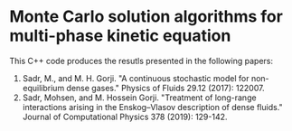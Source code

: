 # Monte Carlo solution algorithms for multi-phase kinetic equation


This C++ code produces the resutls presented in the following papers:

1. Sadr, M., and M. H. Gorji. "A continuous stochastic model for non-equilibrium dense gases." Physics of Fluids 29.12 (2017): 122007.
2. Sadr, Mohsen, and M. Hossein Gorji. "Treatment of long-range interactions arising in the Enskog–Vlasov description of dense fluids." Journal of Computational Physics 378 (2019): 129-142.

